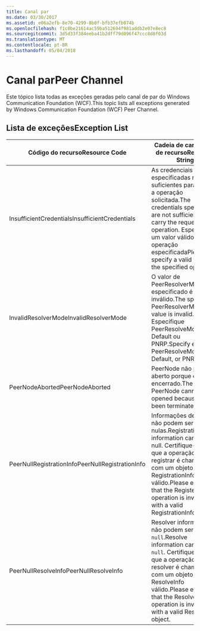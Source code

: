 ```yaml
---
title: Canal par
ms.date: 03/30/2017
ms.assetid: e06a2efb-8e70-4299-8b0f-bfb37efb074b
ms.openlocfilehash: f1c0be21614ac59ba512694f981addb2e07e8ec8
ms.sourcegitcommit: 3d5d33f384eeba41b2dff79d096f47ccc8d8f03d
ms.translationtype: MT
ms.contentlocale: pt-BR
ms.lasthandoff: 05/04/2018
---
```

# <a name="peer-channel"></a><span data-ttu-id="d7a69-102">Canal par</span><span class="sxs-lookup"><span data-stu-id="d7a69-102">Peer Channel</span></span>
<span data-ttu-id="d7a69-103">Este tópico lista todas as exceções geradas pelo canal de par do Windows Communication Foundation (WCF).</span><span class="sxs-lookup"><span data-stu-id="d7a69-103">This topic lists all exceptions generated by Windows Communication Foundation (WCF) Peer Channel.</span></span>  
  
## <a name="exception-list"></a><span data-ttu-id="d7a69-104">Lista de exceções</span><span class="sxs-lookup"><span data-stu-id="d7a69-104">Exception List</span></span>  
  
|<span data-ttu-id="d7a69-105">Código do recurso</span><span class="sxs-lookup"><span data-stu-id="d7a69-105">Resource Code</span></span>|<span data-ttu-id="d7a69-106">Cadeia de caracteres de recurso</span><span class="sxs-lookup"><span data-stu-id="d7a69-106">Resource String</span></span>|  
|-------------------|---------------------|  
|<span data-ttu-id="d7a69-107">InsufficientCredentials</span><span class="sxs-lookup"><span data-stu-id="d7a69-107">InsufficientCredentials</span></span>|<span data-ttu-id="d7a69-108">As credenciais especificadas não são suficientes para realizar a operação solicitada.</span><span class="sxs-lookup"><span data-stu-id="d7a69-108">The credentials specified are not sufficient to carry the requested operation.</span></span> <span data-ttu-id="d7a69-109">Especifique um valor válido para a operação especificada</span><span class="sxs-lookup"><span data-stu-id="d7a69-109">Please specify a valid value for the specified operation</span></span>|  
|<span data-ttu-id="d7a69-110">InvalidResolverMode</span><span class="sxs-lookup"><span data-stu-id="d7a69-110">InvalidResolverMode</span></span>|<span data-ttu-id="d7a69-111">O valor de PeerResolverMode especificado é inválido.</span><span class="sxs-lookup"><span data-stu-id="d7a69-111">The specified PeerResolverMode value is invalid.</span></span> <span data-ttu-id="d7a69-112">Especifique PeerResolveMode, Default ou PNRP.</span><span class="sxs-lookup"><span data-stu-id="d7a69-112">Specify either PeerResolveMode.Auto, Default, or PNRP.</span></span>|  
|<span data-ttu-id="d7a69-113">PeerNodeAborted</span><span class="sxs-lookup"><span data-stu-id="d7a69-113">PeerNodeAborted</span></span>|<span data-ttu-id="d7a69-114">PeerNode não pode ser aberto porque ele foi encerrado.</span><span class="sxs-lookup"><span data-stu-id="d7a69-114">The PeerNode cannot be opened because it has been terminated.</span></span>|  
|<span data-ttu-id="d7a69-115">PeerNullRegistrationInfo</span><span class="sxs-lookup"><span data-stu-id="d7a69-115">PeerNullRegistrationInfo</span></span>|<span data-ttu-id="d7a69-116">Informações de registro não podem ser nulas.</span><span class="sxs-lookup"><span data-stu-id="d7a69-116">Registration information cannot be null.</span></span> <span data-ttu-id="d7a69-117">Certifique-se de que a operação registrar é chamada com um objeto RegistrationInfo válido.</span><span class="sxs-lookup"><span data-stu-id="d7a69-117">Please ensure that the Register operation is invoked with a valid RegistrationInfo object.</span></span>|  
|<span data-ttu-id="d7a69-118">PeerNullResolveInfo</span><span class="sxs-lookup"><span data-stu-id="d7a69-118">PeerNullResolveInfo</span></span>|<span data-ttu-id="d7a69-119">Resolver informações não podem ser `null`.</span><span class="sxs-lookup"><span data-stu-id="d7a69-119">Resolve information cannot be `null`.</span></span> <span data-ttu-id="d7a69-120">Certifique-se de que a operação resolver é chamada com um objeto ResolveInfo válido.</span><span class="sxs-lookup"><span data-stu-id="d7a69-120">Please ensure that the Resolve operation is invoked with a valid ResolveInfo object.</span></span>|
